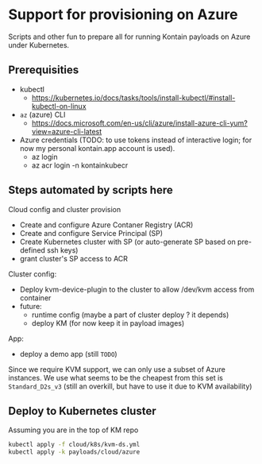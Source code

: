 # Support for provisioning on Azure

Scripts and other fun to prepare all for running Kontain payloads on Azure under Kubernetes.

## Prerequisities

* kubectl
  * https://kubernetes.io/docs/tasks/tools/install-kubectl/#install-kubectl-on-linux
* `az` (azure) CLI
  *  https://docs.microsoft.com/en-us/cli/azure/install-azure-cli-yum?view=azure-cli-latest
* Azure credentials (TODO: to use tokens instead of interactive login; for now my personal kontain.app account is used).
  * az login
  * az acr login -n kontainkubecr

## Steps automated by scripts here

Cloud config and cluster provision

* Create and configure Azure Contaner Registry (ACR)
* Create and configure Service Principal (SP)
* Create Kubernetes cluster with SP (or auto-generate SP based on pre-defined ssh keys)
* grant cluster's  SP access to ACR

Cluster config:

* Deploy kvm-device-plugin to the cluster to allow /dev/kvm access from container
* future:
  * runtime config (maybe a part of cluster deploy ? it depends)
  * deploy KM (for now keep it in payload images)

App:

* deploy a demo app (still `TODO`)

Since we require KVM support, we can only use a subset of Azure instances. We use what seems to be the cheapest from this set is `Standard_D2s_v3` (still an overkill, but have to use it due to KVM availability)


## Deploy to Kubernetes cluster

Assuming you are in the top of KM repo

```bash
kubectl apply -f cloud/k8s/kvm-ds.yml
kubectl apply -k payloads/cloud/azure

```
